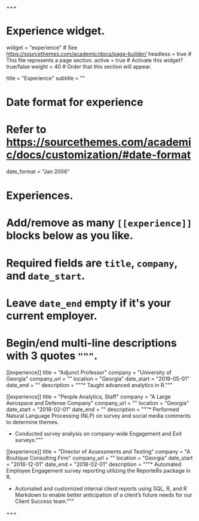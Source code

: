 +++
# Experience widget.
widget = "experience"  # See https://sourcethemes.com/academic/docs/page-builder/
headless = true  # This file represents a page section.
active = true  # Activate this widget? true/false
weight = 40  # Order that this section will appear.

title = "Experience"
subtitle = ""

# Date format for experience
#   Refer to https://sourcethemes.com/academic/docs/customization/#date-format
date_format = "Jan 2006"

# Experiences.
#   Add/remove as many `[[experience]]` blocks below as you like.
#   Required fields are `title`, `company`, and `date_start`.
#   Leave `date_end` empty if it's your current employer.
#   Begin/end multi-line descriptions with 3 quotes `"""`.


[[experience]]
  title = "Adjunct Professor"
  company = "University of Georgia"
  company_url = ""
  location = "Georgia"
  date_start = "2019-05-01"
  date_end = ""
  description = """* Taught advanced analytics in R."""
  
[[experience]]
  title = "People Analytics, Staff"
  company = "A Large Aerospace and Defense Company"
  company_url = ""
  location = "Georgia"
  date_start = "2018-02-01"
  date_end = ""
  description = """* Performed Natural Language Processing (NLP) on survey and social media comments to determine themes.
  * Conducted survey analysis on company-wide Engagement and Exit surveys."""

[[experience]]
  title = "Director of Assessments and Testing"
  company = "A Boutique Consulting Firm"
  company_url = ""
  location = "Georgia"
  date_start = "2016-12-01"
  date_end = "2018-02-01"
  description = """*	Automated Employee Engagement survey reporting utilizing the ReporteRs package in R.
  * Automated and customized internal client reports using SQL, R, and R Markdown to enable better anticipation of a client’s future needs for our Client Success team."""

+++
